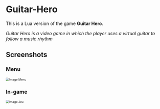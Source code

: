 # Guitar-Hero

This is a Lua version of the game **Guitar Hero**.

*Guitar Hero is a video game in which the player uses a virtual guitar to follow a music rhythm*



## Screenshots

### Menu

<img src="C:\Users\k\Desktop\Langage informatique\programmation\Lua\Guitar Hero\Guitar-Hero\img\ReadMe\imageMenu.jpg" alt="Image Menu" style="zoom:65%;" />

### In-game

<img src="C:\Users\k\Desktop\Langage informatique\programmation\Lua\Guitar Hero\Guitar-Hero\img\ReadMe\imageJeu.jpg" alt="Image Jeu" style="zoom:65%;" />